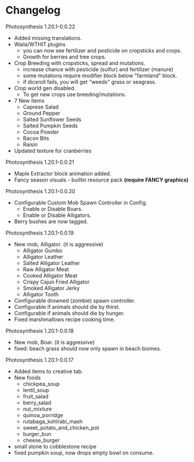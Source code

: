 # Changelog

Photosynthesis 1.20.1-0.0.22
- Added missing translations.
- Waila/WTHIT plugins
  - you can now see fertilizer and pesticide on cropsticks and crops.
  - Growth for berries and tree crops.
- Crop Breeding with cropsticks, spread and mutations.
  - increase chance with pesticide (sulfur) and fertilizer (manure)
  - some mutations require modifier block below "farmland" block.
  - if diceroll fails, you will get "weeds" grass or seagrass.
- Crop world gen disabled. 
  - To get new crops use breeding/mutations.
- 7 New items
  - Caprese Salad
  - Ground Pepper
  - Salted Sunflower Seeds
  - Salted Pumpkin Seeds
  - Cocoa Powder
  - Bacon Bits
  - Raisin
- Updated texture for cranberries

Photosynthesis 1.20.1-0.0.21
- Maple Extractor block animation added.
- Fancy season visuals - builtin resource pack **(require FANCY graphics)**

Photosynthesis 1.20.1-0.0.20
- Configurable Custom Mob Spawn Controller in Config.
    - Enable or Disable Boars.
    - Enable or Disable Alligators.
- Berry bushes are now tagged.

Photosynthesis 1.20.1-0.0.19
- New mob, Alligator. (it is aggressive)
    - Alligator Gumbo
    - Alligator Leather
    - Salted Alligator Leather
    - Raw Alligator Meat
    - Cooked Alligator Meat
    - Crispy Cajun Fried Alligator
    - Smoked Alligator Jerky
    - Alligator Tooth
- Configurable drowned (zombie) spawn controller.
- Configurable if animals should die by thirst.
- Configurable if animals should die by hunger.
- Fixed marshmallows recipe cooking time.

Photosynthesis 1.20.1-0.0.18
- New mob, Boar. (it is aggressive)
- fixed: beach grass should now only spawn in beach biomes.

Photosynthesis 1.20.1-0.0.17
- Added items to creative tab.
- New foods
    - chickpea_soup
    - lentil_soup
    - fruit_salad
    - berry_salad
    - nut_mixture
    - quinoa_porridge
    - rutabaga_kohlrabi_mash
    - sweet_potato_and_chicken_pot
    - burger_bun
    - cheese_burger
- small stone to cobblestone recipe
- fixed pumpkin soup, now drops empty bowl on consume.